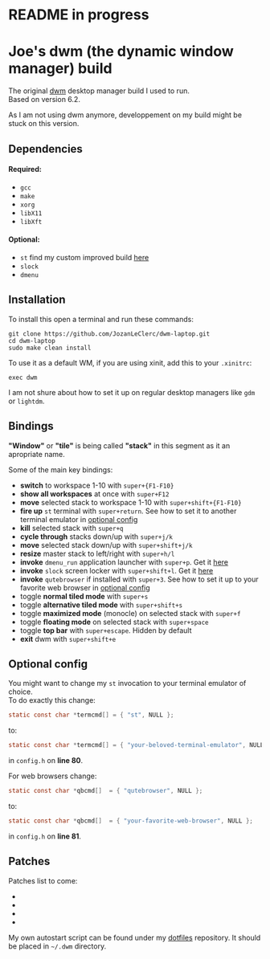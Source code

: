 # README in progress

# Joe's dwm (the dynamic window manager) build

The original [dwm](https://dwm.suckless.org/) desktop manager build I used to run.  
Based on version 6.2.

As I am not using dwm anymore, developpement on my build might be stuck on this version.

## Dependencies

#### Required:
+ `gcc`
+ `make`
+ `xorg`
+ `libX11`
+ `libXft`

#### Optional:
+ `st` find my custom improved build [here](https://github.com/JozanLeClerc/st-laptop)
+ `slock`
+ `dmenu`

## Installation

To install this open a terminal and run these commands:
```shell
git clone https://github.com/JozanLeClerc/dwm-laptop.git
cd dwm-laptop
sudo make clean install
```
To use it as a default WM, if you are using xinit, add this to your `.xinitrc`:
```shell
exec dwm
```
I am not shure about how to set it up on regular desktop managers like `gdm` or `lightdm`.

## Bindings

**"Window"** or **"tile"** is being called **"stack"** in this segment as it an apropriate name.

Some of the main key bindings:
+ **switch** to workspace 1-10 with `super+{F1-F10}`
+ **show all workspaces** at once with `super+F12`
+ **move** selected stack to workspace 1-10 with `super+shift+{F1-F10}`
+ **fire up** `st` terminal with `super+return`. See how to set it to another terminal emulator in [optional config](#optional-config) 
+ **kill** selected stack with `super+q`
+ **cycle through** stacks down/up with `super+j/k`
+ **move** selected stack down/up with `super+shift+j/k`
+ **resize** master stack to left/right with `super+h/l`
+ **invoke** `dmenu_run` application launcher with `super+p`. Get it [here](https://tools.suckless.org/dmenu/)
+ **invoke** `slock` screen locker with `super+shift+l`. Get it [here](https://tools.suckless.org/slock/)
+ **invoke** `qutebrowser` if installed with `super+3`. See how to set it up to your favorite web browser in [optional config](#optional-config)
+ toggle **normal tiled mode** with `super+s`
+ toggle **alternative tiled mode** with `super+shift+s`
+ toggle **maximized mode** (monocle) on selected stack with `super+f`
+ toggle **floating mode** on selected stack with `super+space`
+ toggle **top bar** with `super+escape`. Hidden by default
+ **exit** dwm with `super+shift+e`

## Optional config

You might want to change my `st` invocation to your terminal emulator of choice.  
To do exactly this change:  
```c
static const char *termcmd[] = { "st", NULL };
```  
to:  
```c
static const char *termcmd[] = { "your-beloved-terminal-emulator", NULL };
```  
in `config.h` on **line 80**.


For web browsers change:
```c
static const char *qbcmd[]  = { "qutebrowser", NULL };
```
to:  
```c
static const char *qbcmd[]  = { "your-favorite-web-browser", NULL };
```  
in `config.h` on **line 81**.

## Patches

Patches list to come:

+
+
+
+

My own autostart script can be found under my [dotfiles](https://github.com/JozanLeClerc/dotfiles) repository. It should be placed in `~/.dwm` directory.
